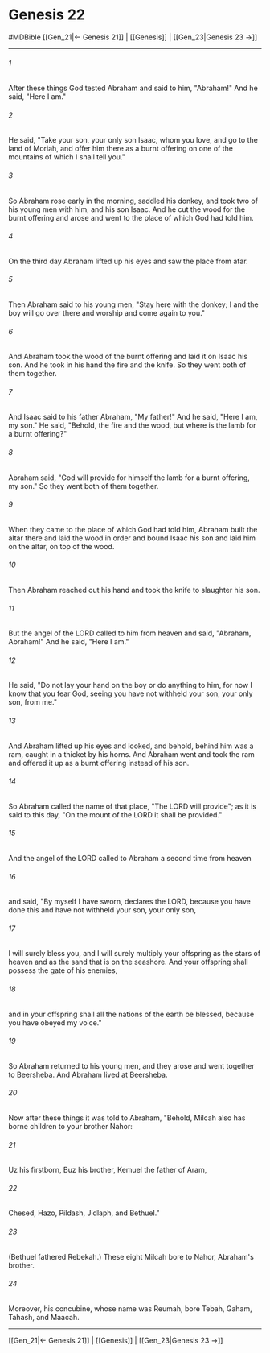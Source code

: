 # Genesis 22
#MDBible
[[Gen_21|← Genesis 21]] | [[Genesis]] | [[Gen_23|Genesis 23 →]]

***

###### 1 

After these things God tested Abraham and said to him, "Abraham!" And he said, "Here I am." 

###### 2 

He said, "Take your son, your only son Isaac, whom you love, and go to the land of Moriah, and offer him there as a burnt offering on one of the mountains of which I shall tell you." 

###### 3 

So Abraham rose early in the morning, saddled his donkey, and took two of his young men with him, and his son Isaac. And he cut the wood for the burnt offering and arose and went to the place of which God had told him. 

###### 4 

On the third day Abraham lifted up his eyes and saw the place from afar. 

###### 5 

Then Abraham said to his young men, "Stay here with the donkey; I and the boy will go over there and worship and come again to you." 

###### 6 

And Abraham took the wood of the burnt offering and laid it on Isaac his son. And he took in his hand the fire and the knife. So they went both of them together. 

###### 7 

And Isaac said to his father Abraham, "My father!" And he said, "Here I am, my son." He said, "Behold, the fire and the wood, but where is the lamb for a burnt offering?" 

###### 8 

Abraham said, "God will provide for himself the lamb for a burnt offering, my son." So they went both of them together. 

###### 9 

When they came to the place of which God had told him, Abraham built the altar there and laid the wood in order and bound Isaac his son and laid him on the altar, on top of the wood. 

###### 10 

Then Abraham reached out his hand and took the knife to slaughter his son. 

###### 11 

But the angel of the LORD called to him from heaven and said, "Abraham, Abraham!" And he said, "Here I am." 

###### 12 

He said, "Do not lay your hand on the boy or do anything to him, for now I know that you fear God, seeing you have not withheld your son, your only son, from me." 

###### 13 

And Abraham lifted up his eyes and looked, and behold, behind him was a ram, caught in a thicket by his horns. And Abraham went and took the ram and offered it up as a burnt offering instead of his son. 

###### 14 

So Abraham called the name of that place, "The LORD will provide"; as it is said to this day, "On the mount of the LORD it shall be provided." 

###### 15 

And the angel of the LORD called to Abraham a second time from heaven 

###### 16 

and said, "By myself I have sworn, declares the LORD, because you have done this and have not withheld your son, your only son, 

###### 17 

I will surely bless you, and I will surely multiply your offspring as the stars of heaven and as the sand that is on the seashore. And your offspring shall possess the gate of his enemies, 

###### 18 

and in your offspring shall all the nations of the earth be blessed, because you have obeyed my voice." 

###### 19 

So Abraham returned to his young men, and they arose and went together to Beersheba. And Abraham lived at Beersheba. 

###### 20 

Now after these things it was told to Abraham, "Behold, Milcah also has borne children to your brother Nahor: 

###### 21 

Uz his firstborn, Buz his brother, Kemuel the father of Aram, 

###### 22 

Chesed, Hazo, Pildash, Jidlaph, and Bethuel." 

###### 23 

(Bethuel fathered Rebekah.) These eight Milcah bore to Nahor, Abraham's brother. 

###### 24 

Moreover, his concubine, whose name was Reumah, bore Tebah, Gaham, Tahash, and Maacah. 

***

[[Gen_21|← Genesis 21]] | [[Genesis]] | [[Gen_23|Genesis 23 →]]
